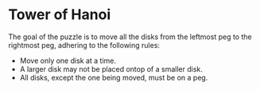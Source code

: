 # Tower of Hanoi
The goal of the puzzle is to move all the disks from the leftmost peg to the rightmost peg, adhering to the following rules: 
* Move only one disk at a time. 
* A larger disk may not be placed ontop of a smaller disk. 
* All disks, except the one being moved, must be on a peg.



